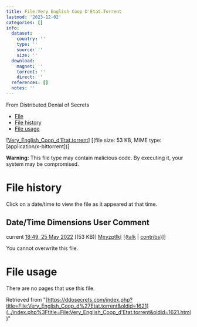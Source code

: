 ```yaml
---
title: File:Very English Coop D'Etat.Torrent
lastmod: '2023-12-02'
categories: []
info:
  dataset:
    country: ''
    type: ''
    source: ''
    size: ''
  download:
    magnet: ''
    torrent: ''
    direct: ''
  references: []
  notes: ''
---
```




From Distributed Denial of Secrets

- [File](./File:Very_English_Coop_d'Etat.torrent.html#file)
- [File
history](./File:Very_English_Coop_d'Etat.torrent.html#filehistory)
- [File usage](./File:Very_English_Coop_d'Etat.torrent.html#filelinks)

[[Very_English_Coop_d'Etat.torrent](../images/e/eb/Very_English_Coop_d'Etat.torrent "Very English Coop d'Etat.torrent")]
‎[(file size: 53 KB, MIME type:
[application/x-bittorrent])]

**Warning:** This file type may contain malicious code. By executing it,
your system may be compromised.

# File history

Click on a date/time to view the file as it appeared at that time.

Date/Time Dimensions User Comment
---
current [18:49, 25 May 2022](../images/e/eb/Very_English_Coop_d'Etat.torrent) [(53 KB)] [Mxyzptlk](../index.php%3Ftitle=User:Mxyzptlk&action=edit&redlink=1.html "User:Mxyzptlk (page does not exist)")[ [([talk](../index.php%3Ftitle=User_talk:Mxyzptlk&action=edit&redlink=1.html "User talk:Mxyzptlk (page does not exist)") | [contribs](./Special:Contributions/Mxyzptlk.html "Special:Contributions/Mxyzptlk"))]]

You cannot overwrite this file.

# File usage

There are no pages that use this file.

Retrieved from
"[https://ddosecrets.com/index.php?title=File:Very_English_Coop_d%27Etat.torrent&oldid=1621](../index.php%3Ftitle=File:Very_English_Coop_d'Etat.torrent&oldid=1621.html)"

